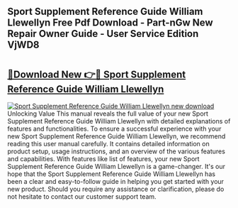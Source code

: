 ## Sport Supplement Reference Guide William Llewellyn Free Pdf Download - Part-nGw New Repair Owner Guide - User Service Edition VjWD8

# <h2><a href="http://bc75197.oget.top/?id=Sport+Supplement+Reference+Guide+William+Llewellyn">🔗Download New 👉🔴 Sport Supplement Reference Guide William Llewellyn</a></h2>

[![Sport Supplement Reference Guide William Llewellyn new download](https://i.imgur.com/5g1atiW.png)](http://bc75197.oget.top/?id=Sport+Supplement+Reference+Guide+William+Llewellyn)
Unlocking Value This manual reveals the full value of your new Sport Supplement Reference Guide William Llewellyn with detailed explanations of features and functionalities. To ensure a successful experience with your new Sport Supplement Reference Guide William Llewellyn, we recommend reading this user manual carefully. It contains detailed information on product setup, usage instructions, and an overview of the various features and capabilities. With features like list of features, your new Sport Supplement Reference Guide William Llewellyn is a game-changer. It's our hope that the Sport Supplement Reference Guide William Llewellyn has been a clear and easy-to-follow guide in helping you get started with your new product. Should you require any assistance or clarification, please do not hesitate to contact our customer support team.
